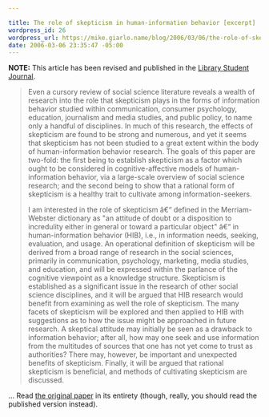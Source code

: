 ```yaml
---

title: The role of skepticism in human-information behavior [excerpt]
wordpress_id: 26
wordpress_url: https://mike.giarlo.name/blog/2006/03/06/the-role-of-skepticism-in-human-information-behavior-a-cognitive-affective-analysis/
date: 2006-03-06 23:35:47 -05:00
---
```

<strong>NOTE:</strong> This article has been revised and published in the <a href="http://informatics.buffalo.edu/org/lsj/articles/giarlo_2006_9_role.html" target="_blank">Library Student Journal</a>.
<blockquote>
Even a cursory review of social science literature reveals a wealth of research into the role that skepticism plays in the forms of information behavior studied within communication, consumer psychology, education, journalism and media studies, and public policy, to name only a handful of disciplines. In much of this research, the effects of skepticism are found to be strong and numerous, and yet it seems that skepticism has not been studied to a great extent within the body of human-information behavior research. The goals of this paper are two-fold: the first being to establish skepticism as a factor which ought to be considered in cognitive-affective models of human-information behavior, via a large-scale overview of social science research; and the second being to show that a rational form of skepticism is a healthy trait to cultivate among information-seekers.

I am interested in the role of skepticism â€“ defined in the Merriam-Webster dictionary as "an attitude of doubt or a disposition to incredulity either in general or toward a particular object" â€“ in human-information behavior (HIB), i.e., in information needs, seeking, evaluation, and usage. An operational definition of skepticism will be derived from a broad range of research in the social sciences, primarily in communication, psychology, marketing, media studies, and education, and will be expressed within the parlance of the cognitive viewpoint as a knowledge structure. Skepticism is established as a  significant issue in the research of other social science disciplines, and it will be argued that HIB research would benefit from examining as well the role of skepticism. The many facets of skepticism will be explored and then applied to HIB with suggestions as to how the issue might be approached in future research. A skeptical attitude may initially be seen as a drawback to information behavior; after all, how may one seek and use information from
the multitudes of sources that one has not yet come to trust as authorities? There may, however, be important and unexpected benefits of skepticism. Finally, it will be argued that rational skepticism is beneficial, and methods of cultivating skepticism are discussed.
</blockquote>
... Read <a title="The role of skepticism in human-information behavior: A cognitive-affective analysis" href="/papers/510.pdf" target="_blank">the original paper</a> in its entirety (though, really, you should read the published version instead).
